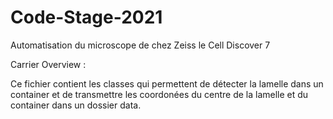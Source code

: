 # Code-Stage-2021
Automatisation du microscope de chez Zeiss le Cell Discover 7

Carrier Overview :

Ce fichier contient les classes qui permettent de détecter la lamelle dans un container et de transmettre les coordonées du centre de la lamelle et du container dans un dossier data.
